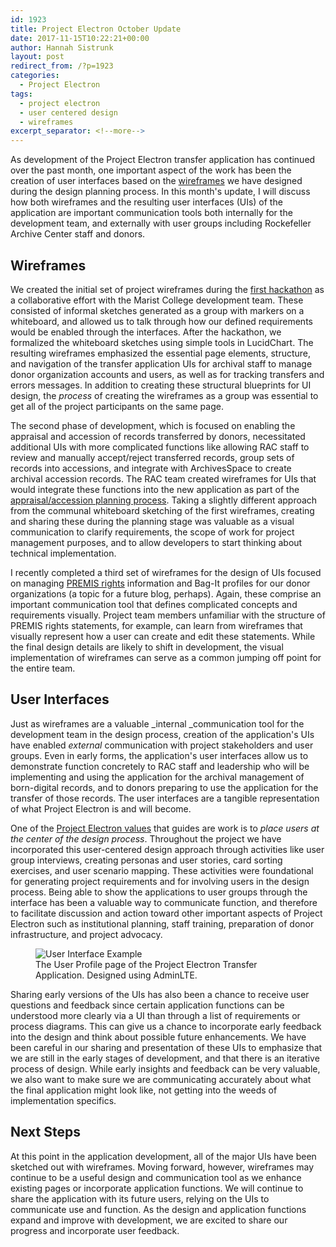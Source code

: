 ```yaml
---
id: 1923
title: Project Electron October Update
date: 2017-11-15T10:22:21+00:00
author: Hannah Sistrunk
layout: post
redirect_from: /?p=1923
categories:
  - Project Electron
tags:
  - project electron
  - user centered design
  - wireframes
excerpt_separator: <!--more-->
---
```

As development of the Project Electron transfer application has continued over the past month, one important aspect of the work has been the creation of user interfaces based on the [wireframes](https://www.uxpin.com/studio/ui-design/what-is-a-wireframe-designing-your-ux-backbone/) we have designed during the design planning process. In this month's update, I will discuss how both wireframes and the resulting user interfaces (UIs) of the application are important communication tools both internally for the development team, and externally with user groups including Rockefeller Archive Center staff and donors.<!--more-->

## Wireframes

We created the initial set of project wireframes during the [first hackathon](http://blog.rockarch.org/?p=1815) as a collaborative effort with the Marist College development team. These consisted of informal sketches generated as a group with markers on a whiteboard, and allowed us to talk through how our defined requirements would be enabled through the interfaces. After the hackathon, we formalized the whiteboard sketches using simple tools in LucidChart. The resulting wireframes emphasized the essential page elements, structure, and navigation of the transfer application UIs for archival staff to manage donor organization accounts and users, as well as for tracking transfers and errors messages. In addition to creating these structural blueprints for UI design, the _process_ of creating the wireframes as a group was essential to get all of the project participants on the same page.

The second phase of development, which is focused on enabling the appraisal and accession of records transferred by donors, necessitated additional UIs with more complicated functions like allowing RAC staff to review and manually accept/reject transferred records, group sets of records into accessions, and integrate with ArchivesSpace to create archival accession records. The RAC team created wireframes for UIs that would integrate these functions into the new application as part of the [appraisal/accession planning process](http://blog.rockarch.org/?p=1859). Taking a slightly different approach from the communal whiteboard sketching of the first wireframes, creating and sharing these during the planning stage was valuable as a visual communication to clarify requirements, the scope of work for project management purposes, and to allow developers to start thinking about technical implementation.

I recently completed a third set of wireframes for the design of UIs focused on managing [PREMIS rights](https://www.loc.gov/standards/premis/) information and Bag-It profiles for our donor organizations (a topic for a future blog, perhaps). Again, these comprise an important communication tool that defines complicated concepts and requirements visually. Project team members unfamiliar with the structure of PREMIS rights statements, for example, can learn from wireframes that visually represent how a user can create and edit these statements. While the final design details are likely to shift in development, the visual implementation of wireframes can serve as a common jumping off point for the entire team.

## User Interfaces

Just as wireframes are a valuable _internal _communication tool for the development team in the design process, creation of the application's UIs have enabled _external_ communication with project stakeholders and user groups. Even in early forms, the application's user interfaces allow us to demonstrate function concretely to RAC staff and leadership who will be implementing and using the application for the archival management of born-digital records, and to donors preparing to use the application for the transfer of those records. The user interfaces are a tangible representation of what Project Electron is and will become.

One of the [Project Electron values](http://projectelectron.rockarch.org/) that guides are work is to _place users at the center of the design process_. Throughout the project we have incorporated this user-centered design approach through activities like user group interviews, creating personas and user stories, card sorting exercises, and user scenario mapping. These activities were foundational for generating project requirements and for involving users in the design process. Being able to show the applications to user groups through the interface has been a valuable way to communicate function, and therefore to facilitate discussion and action toward other important aspects of Project Electron such as institutional planning, staff training, preparation of donor infrastructure, and project advocacy.

<figure>
<img src="{{ site.baseurl }}/wp-content/uploads/2017/11/UIexample1.png" alt="User Interface Example">
<figcaption>The User Profile page of the Project Electron Transfer Application. Designed using AdminLTE.</figcaption>
</figure>

Sharing early versions of the UIs has also been a chance to receive user questions and feedback since certain application functions can be understood more clearly via a UI than through a list of requirements or process diagrams. This can give us a chance to incorporate early feedback into the design and think about possible future enhancements. We have been careful in our sharing and presentation of these UIs to emphasize that we are still in the early stages of development, and that there is an iterative process of design. While early insights and feedback can be very valuable, we also want to make sure we are communicating accurately about what the final application might look like, not getting into the weeds of implementation specifics.

## Next Steps

At this point in the application development, all of the major UIs have been sketched out with wireframes. Moving forward, however, wireframes may continue to be a useful design and communication tool as we enhance existing pages or incorporate application functions. We will continue to share the application with its future users, relying on the UIs to communicate use and function. As the design and application functions expand and improve with development, we are excited to share our progress and incorporate user feedback.
